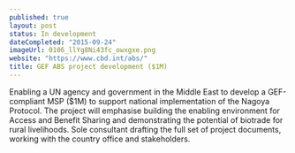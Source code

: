 ```yaml
---
published: true
layout: post
status: In development
dateCompleted: "2015-09-24"
imageUrl: 0106_llYg8Ni43fc_owxgxe.png
website: "https://www.cbd.int/abs/"
title: GEF ABS project development ($1M)
---
```


Enabling a UN agency and government in the Middle East to develop a GEF-compliant MSP ($1M) to support national implementation of the Nagoya Protocol. The project will emphasise building the enabling environment for Access and Benefit Sharing and demonstrating the potential of biotrade for rural livelihoods. Sole consultant drafting the full set of project documents, working with the country office and stakeholders.
